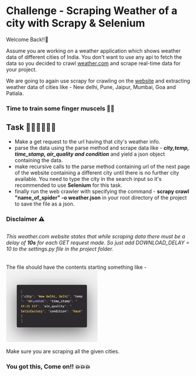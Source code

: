 # Challenge - Scraping Weather of a city with Scrapy & Selenium
Welcome Back!!👋

Assume you are working on a weather application which shows weather data of different cities of India. You don't want to use any api to fetch the data so you decided to crawl <a href="https://weather.com">weather.com</a> and scrape real-time data for your project.<br>

We are going to again use scrapy for crawling on the <a href="https://weather.com">website</a> and extracting weather data of cities like - New delhi, Pune, Jaipur, Mumbai, Goa and Patiala.

### Time to train some finger muscels 🏋️‍♀️

## Task 👨🏻‍💻👩🏻‍💻
- Make a get request to the url having that city's weather info.
- parse the data using the parse method and scrape data like - ***city,temp, time_stamp, air_quality and condition*** and yield a json object containing the data.
- make recursive calls to the parse method containing url of the next page of the website containing a different city until there is no further city available. You need to type the city in the search input so it's recommended to use **Selenium** for this task.
- finally run the web crawler with specifying the command - **scrapy crawl "name_of_spider" -o weather.json** in your root directory of the project to save the file as a json.

### Disclaimer ⚠️
##
###### This weather.com website states that while scraping data there must be a delay of ***10s*** for each GET request made. So just add DOWNLOAD_DELAY = 10 to the settings.py file in the project folder.
##

The file should have the contents starting something like - 
<br>
<img width="250px" src="./ss.png">

Make sure you are scraping all the given cities.

### You got this, Come on!! 💥💥💥
##


